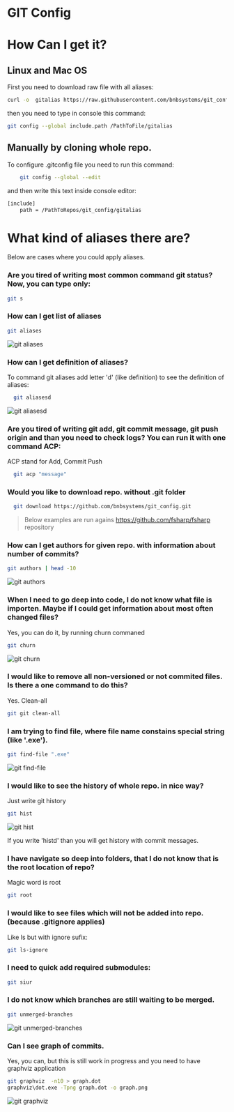 # GIT Config 


# How Can I get it?
## Linux  and Mac OS

First you need to download raw file with all aliases:

```bash
curl -o  gitalias https://raw.githubusercontent.com/bnbsystems/git_config/master/gitalias/gitalias
```

then you need to type in console this command:
```bash
git config --global include.path /PathToFile/gitalias
```

## Manually by cloning whole repo.
To configure .gitconfig file you need to run this command:
```bash
    git config --global --edit
```
and then write this text inside console editor:

```bash
[include]
    path = /PathToRepos/git_config/gitalias
```


# What kind of aliases there are?
Below are cases where you could apply aliases.


### Are you tired of writing most common command git status? Now, you can type only:
```bash
git s
```

### How can I get list of aliases
```bash
git aliases
```
![git aliases](/README_files/alias.png)


### How can I get definition of aliases?
To command git aliases add letter 'd' (like definition) to see the definition of aliases:
```bash
  git aliasesd
```
![git aliasesd](/README_files/git_aliasesd.png)


### Are you tired of writing git add, git commit message, git push origin and than you need to check logs? You can run it with one command ACP:

ACP stand for Add, Commit Push 

```bash
  git acp "message"
```


### Would you like to download repo. without .git folder
```bash
  git download https://github.com/bnbsystems/git_config.git
```

> Below examples are run agains https://github.com/fsharp/fsharp repository


### How can I get authors for given repo. with information about number of commits?
```bash
git authors | head -10
```
![git authors](/README_files/authors.png)


### When I need to go deep into code, I do not know what file is importen. Maybe if I could get information about most often changed files?

Yes, you can do it, by running churn commaned

```bash
git churn
```
![git churn](/README_files/churn.png)



### I would like to remove all non-versioned or not commited files. Is there a one command to do this?
Yes. Clean-all
```bash
git git clean-all
```

### I am trying to find file, where file name constains special string (like '.exe').

```bash
git find-file ".exe"
```
![git find-file](/README_files/find-file.png)

### I would like to see the history of whole repo. in nice way?
Just write git history

```bash
git hist
```
![git hist](/README_files/hist.png)

If you write 'histd' than you will get history with commit messages.

### I have navigate so deep into folders, that I do not know that is the root location of repo?
Magic word is root

```bash
git root
```

### I would like to see files which will not be added into repo. (because .gitignore applies)

Like ls but with ignore sufix:
```bash
git ls-ignore
```


### I need to quick add required submodules:
```bash
git siur
```

### I do not know which branches are still waiting to be merged.

```bash
git unmerged-branches 
```
![git unmerged-branches](/README_files/unmerged-branches.png)



### Can I see graph of commits.
Yes, you can, but this is still work in progress and you need to have graphviz application

```bash
git graphviz  -n10 > graph.dot
graphviz\dot.exe -Tpng graph.dot -o graph.png​
```
![git graphviz](/README_files/graph.png)


